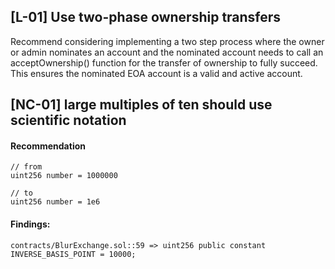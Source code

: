 ## [L-01] Use two-phase ownership transfers

Recommend considering implementing a two step process where the owner or admin nominates an account and the nominated account needs to call an acceptOwnership() function for the transfer of ownership to fully succeed. This ensures the nominated EOA account is a valid and active account.

## [NC-01] large multiples of ten should use scientific notation

#### Recommendation

```solidity
// from
uint256 number = 1000000

// to
uint256 number = 1e6
```

#### Findings:

```solidity
contracts/BlurExchange.sol::59 => uint256 public constant INVERSE_BASIS_POINT = 10000;
```
